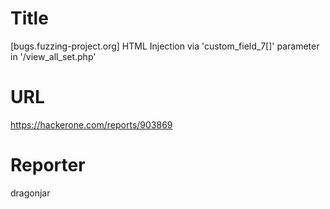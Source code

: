 # Title
[bugs.fuzzing-project.org] HTML Injection via 'custom_field_7[]' parameter in '/view_all_set.php'
# URL 
https://hackerone.com/reports/903869
# Reporter 
dragonjar

